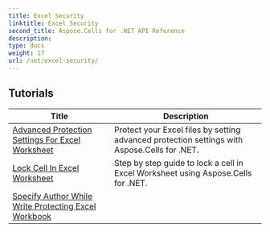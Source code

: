 ```yaml
---
title: Excel Security
linktitle: Excel Security
second_title: Aspose.Cells for .NET API Reference
description: 
type: docs
weight: 17
url: /net/excel-security/
---
```


## Tutorials 
| Title | Description |
| --- | --- |
| [Advanced Protection Settings For Excel Worksheet](./advanced-protection-settings-for-excel-worksheet/) | Protect your Excel files by setting advanced protection settings with Aspose.Cells for .NET. |  
| [Lock Cell In Excel Worksheet](./lock-cell-in-excel-worksheet/) | Step by step guide to lock a cell in Excel Worksheet using Aspose.Cells for .NET. |  
| [Specify Author While Write Protecting Excel Workbook](./specify-author-while-write-protecting-excel-workbook/) |  |  
